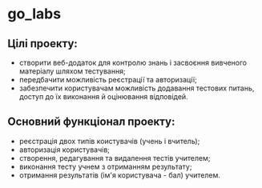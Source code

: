 # go_labs
## Цілі проекту:
- створити веб-додаток для контролю знань і засвоєння вивченого матеріалу шляхом тестування;
- передбачити можливість реєстрації та авторизації;
- забезпечити користувачам можливість додавання тестових питань, доступ до їх виконання й оцінювання відповідей.

## Основний функціонал проекту:
- реєстрація двох типів коистувачів (учень і вчитель);
- авторизація користувачів;
- створення, редагування та видалення тестів учителем;
- виконання тесту учнем з отриманням результату;
- отримання результатів (ім'я користувача - бал) учителем.
